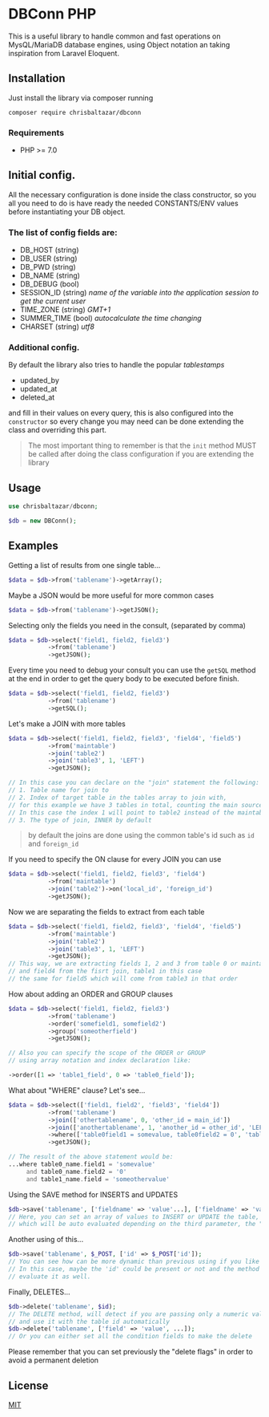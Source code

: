 # DBConn PHP 

This is a useful library to handle common and fast operations on MysQL/MariaDB database engines, using Object notation an taking inspiration from Laravel Eloquent. 

## Installation

Just install the library via composer running 

```shell script
composer require chrisbaltazar/dbconn 
``` 

### Requirements

* PHP >= 7.0 

## Initial config. 


All the necessary configuration is done inside the class constructor, so you all you need to do is have ready the needed CONSTANTS/ENV values before instantiating your DB object. 

### The list of config fields are:

* DB_HOST (string)
* DB_USER (string)
* DB_PWD (string)
* DB_NAME (string)
* DB_DEBUG (bool) 
* SESSION_ID (string) _name of the variable into the application session to get the current user_
* TIME_ZONE (string) _GMT+1_ 
* SUMMER_TIME (bool) _autocalculate the time changing_
* CHARSET (string) _utf8_  
 

### Additional config. 
 
By default the library also tries to handle the popular _tablestamps_ 
* updated_by 
* updated_at 
* deleted_at 

and fill in their values on every query, this is also configured into the `constructor` so every change you may need can be done extending the class and overriding this part. 

> The most important thing to remember is that the `init` method MUST be called after doing the class configuration if you are extending the library 

## Usage

```php 
use chrisbaltazar/dbconn; 

$db = new DBConn(); 
```

## Examples 
Getting a list of results from one single table... 
```php 
$data = $db->from('tablename')->getArray(); 
```
Maybe a JSON would be more useful for more common cases
```php 
$data = $db->from('tablename')->getJSON(); 
```
Selecting only the fields you need in the consult, (separated by comma)
```php 
$data = $db->select('field1, field2, field3')
           ->from('tablename')
           ->getJSON(); 
```
Every time you need to debug your consult you can use the `getSQL` method at the end in order to get the query body to be executed before finish. 

```php
$data = $db->select('field1, field2, field3')
           ->from('tablename')
           ->getSQL(); 
```

Let's make a JOIN with more tables
```php 
$data = $db->select('field1, field2, field3', 'field4', 'field5')
           ->from('maintable')
           ->join('table2')
           ->join('table3', 1, 'LEFT')
           ->getJSON(); 

// In this case you can declare on the "join" statement the following: 
// 1. Table name for join to 
// 2. Index of target table in the tables array to join with, 
// for this example we have 3 tables in total, counting the main source(from table)
// In this case the index 1 will point to table2 instead of the maintable  which is index o    
// 3. The type of join, INNER by default
```
>by default the joins are done using the common table's id such as `id` and `foreign_id` 

If you need to specify the ON clause for every JOIN you can use 
```php
$data = $db->select('field1, field2, field3', 'field4')
           ->from('maintable')
           ->join('table2')->on('local_id', 'foreign_id')
           ->getJSON();
```

Now we are separating the fields to extract from each table
```php 
$data = $db->select('field1, field2, field3', 'field4', 'field5')
           ->from('maintable')
           ->join('table2')
           ->join('table3', 1, 'LEFT')
           ->getJSON(); 
// This way, we are extracting fields 1, 2 and 3 from table 0 or maintable
// and field4 from the fisrt join, table1 in this case
// the same for field5 which will come from table3 in that order
```

How about adding an ORDER and GROUP clauses
```php
$data = $db->select('field1, field2, field3')
           ->from('tablename')
           ->order('somefield1, somefield2')
           ->group('someotherfield')
           ->getJSON();

// Also you can specify the scope of the ORDER or GROUP 
// using array notation and index declaration like: 

->order([1 => 'table1_field', 0 => 'table0_field']);
```

What about "WHERE" clause? Let's see...
```php 
$data = $db->select(['field1, field2', 'field3', 'field4'])
           ->from('tablename')
           ->join(['othertablename', 0, 'other_id = main_id'])
           ->join(['anothertablename', 1, 'another_id = other_id', 'LEFT'])
           ->where(['table0field1 = somevalue, table0field2 = 0', 'table1field = somethingelse'])
           ->getJSON();

// The result of the above statement would be: 
...where table0_name.field1 = 'somevalue' 
     and table0_name.field2 = '0' 
     and table1_name.field = 'someothervalue'
```
Using the SAVE method for INSERTS and UPDATES
```php
$db->save('tablename', ['fieldname' => 'value'...], ['fieldname' => 'value']); 
// Here, you can set an array of values to INSERT or UPDATE the table, 
// which will be auto evaluated depending on the third parameter, the "where" part
```
Another using of this... 
```php
$db->save('tablename', $_POST, ['id' => $_POST['id']); 
// You can see how can be more dynamic than previous using if you like
// In this case, maybe the 'id' could be present or not and the method will 
// evaluate it as well. 
```
Finally, DELETES... 
```php 
$db->delete('tablename', $id);
// The DELETE method, will detect if you are passing only a numeric value as condition
// and use it with the table id automatically  
$db->delete('tablename', ['field' => 'value', ...]);
// Or you can either set all the condition fields to make the delete
```
Please remember that you can set previously the "delete flags" in order to avoid a permanent deletion

## License
[MIT](https://choosealicense.com/licenses/mit/)
